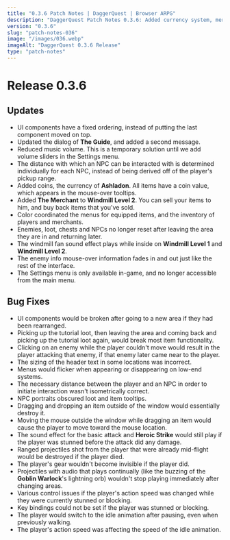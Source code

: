 ```yaml
---
title: "0.3.6 Patch Notes | DaggerQuest | Browser ARPG"
description: "DaggerQuest Patch Notes 0.3.6: Added currency system, merchant functionality, UI improvements, and persistence between areas."
version: "0.3.6"
slug: "patch-notes-036"
image: "/images/036.webp"
imageAlt: "DaggerQuest 0.3.6 Release"
type: "patch-notes"
---
```


# Release 0.3.6

## Updates

- UI components have a fixed ordering, instead of putting the last component moved on top.
- Updated the dialog of **The Guide**, and added a second message.
- Reduced music volume. This is a temporary solution until we add volume sliders in the Settings menu.
- The distance with which an NPC can be interacted with is determined individually for each NPC, instead of being derived off of the player's pickup range.
- Added coins, the currency of **Ashladon**. All items have a coin value, which appears in the mouse-over tooltips.
- Added **The Merchant** to **Windmill Level 2**. You can sell your items to him, and buy back items that you've sold.
- Color coordinated the menus for equipped items, and the inventory of players and merchants.
- Enemies, loot, chests and NPCs no longer reset after leaving the area they are in and returning later.
- The windmill fan sound effect plays while inside on **Windmill Level 1** and **Windmill Level 2**.
- The enemy info mouse-over information fades in and out just like the rest of the interface.
- The Settings menu is only available in-game, and no longer accessible from the main menu.

## Bug Fixes

- UI components would be broken after going to a new area if they had been rearranged.
- Picking up the tutorial loot, then leaving the area and coming back and picking up the tutorial loot again, would break most item functionality.
- Clicking on an enemy while the player couldn't move would result in the player attacking that enemy, if that enemy later came near to the player.
- The sizing of the header text in some locations was incorrect.
- Menus would flicker when appearing or disappearing on low-end systems.
- The necessary distance between the player and an NPC in order to initiate interaction wasn't isometrically correct.
- NPC portraits obscured loot and item tooltips.
- Dragging and dropping an item outside of the window would essentially destroy it.
- Moving the mouse outside the window while dragging an item would cause the player to move toward the mouse location.
- The sound effect for the basic attack and **Heroic Strike** would still play if the player was stunned before the attack did any damage.
- Ranged projectiles shot from the player that were already mid-flight would be destroyed if the player died.
- The player's gear wouldn't become invisible if the player did.
- Projectiles with audio that plays continually (like the buzzing of the **Goblin Warlock**'s lightning orb) wouldn't stop playing immediately after changing areas.
- Various control issues if the player's action speed was changed while they were currently stunned or blocking.
- Key bindings could not be set if the player was stunned or blocking.
- The player would switch to the idle animation after pausing, even when previously walking.
- The player's action speed was affecting the speed of the idle animation.